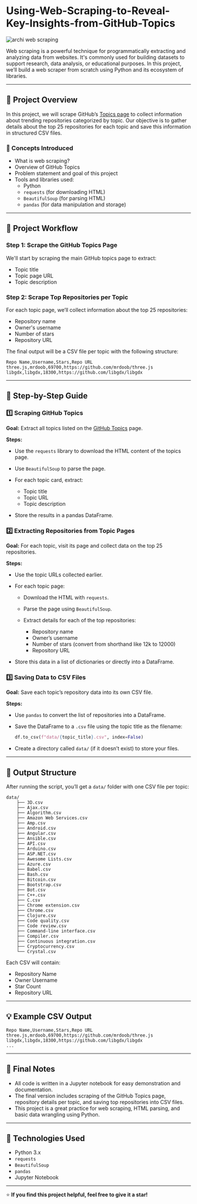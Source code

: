 # Using-Web-Scraping-to-Reveal-Key-Insights-from-GitHub-Topics
![archi web scraping](https://github.com/user-attachments/assets/57d0f679-beea-4cdb-a502-3e4c8e9f9e09)

Web scraping is a powerful technique for programmatically extracting and analyzing data from websites. It's commonly used for building datasets to support research, data analysis, or educational purposes. In this project, we’ll build a web scraper from scratch using Python and its ecosystem of libraries.

---

## 📌 Project Overview

In this project, we will scrape GitHub’s [Topics page](https://github.com/topics) to collect information about trending repositories categorized by topic. Our objective is to gather details about the top 25 repositories for each topic and save this information in structured CSV files.

### 🧠 Concepts Introduced

- What is web scraping?  
- Overview of GitHub Topics  
- Problem statement and goal of this project  
- Tools and libraries used:
  - Python  
  - `requests` (for downloading HTML)  
  - `BeautifulSoup` (for parsing HTML)  
  - `pandas` (for data manipulation and storage)  

---

## 🧭 Project Workflow

### Step 1: Scrape the GitHub Topics Page

We'll start by scraping the main GitHub topics page to extract:

- Topic title  
- Topic page URL  
- Topic description  

### Step 2: Scrape Top Repositories per Topic

For each topic page, we’ll collect information about the top 25 repositories:

- Repository name  
- Owner's username  
- Number of stars  
- Repository URL  

The final output will be a CSV file per topic with the following structure:

```csv
Repo Name,Username,Stars,Repo URL
three.js,mrdoob,69700,https://github.com/mrdoob/three.js
libgdx,libgdx,18300,https://github.com/libgdx/libgdx
```

---

## 🔧 Step-by-Step Guide

### 1️⃣ Scraping GitHub Topics

**Goal:** Extract all topics listed on the [GitHub Topics](https://github.com/topics) page.

**Steps:**

* Use the `requests` library to download the HTML content of the topics page.
* Use `BeautifulSoup` to parse the page.
* For each topic card, extract:

  * Topic title  
  * Topic URL  
  * Topic description  
* Store the results in a pandas DataFrame.

### 2️⃣ Extracting Repositories from Topic Pages

**Goal:** For each topic, visit its page and collect data on the top 25 repositories.

**Steps:**

* Use the topic URLs collected earlier.
* For each topic page:

  * Download the HTML with `requests`.
  * Parse the page using `BeautifulSoup`.
  * Extract details for each of the top repositories:

    * Repository name  
    * Owner’s username  
    * Number of stars (convert from shorthand like 12k to 12000)  
    * Repository URL  
* Store this data in a list of dictionaries or directly into a DataFrame.

### 3️⃣ Saving Data to CSV Files

**Goal:** Save each topic’s repository data into its own CSV file.

**Steps:**

* Use `pandas` to convert the list of repositories into a DataFrame.
* Save the DataFrame to a `.csv` file using the topic title as the filename:

  ```python
  df.to_csv(f"data/{topic_title}.csv", index=False)
  ```
* Create a directory called `data/` (if it doesn’t exist) to store your files.

---

## 📂 Output Structure

After running the script, you’ll get a `data/` folder with one CSV file per topic:

```
data/
    ├── 3D.csv
    ├── Ajax.csv
    ├── Algorithm.csv
    ├── Amazon Web Services.csv
    ├── Amp.csv
    ├── Android.csv
    ├── Angular.csv
    ├── Ansible.csv
    ├── API.csv
    ├── Arduino.csv
    ├── ASP.NET.csv
    ├── Awesome Lists.csv
    ├── Azure.csv
    ├── Babel.csv
    ├── Bash.csv
    ├── Bitcoin.csv
    ├── Bootstrap.csv
    ├── Bot.csv
    ├── C++.csv
    ├── C.csv
    ├── Chrome extension.csv
    ├── Chrome.csv
    ├── Clojure.csv
    ├── Code quality.csv
    ├── Code review.csv
    ├── Command-line interface.csv
    ├── Compiler.csv
    ├── Continuous integration.csv
    ├── Cryptocurrency.csv
    └── Crystal.csv

```

Each CSV will contain:

* Repository Name  
* Owner Username  
* Star Count  
* Repository URL  

---

## 💡 Example CSV Output

```csv
Repo Name,Username,Stars,Repo URL
three.js,mrdoob,69700,https://github.com/mrdoob/three.js
libgdx,libgdx,18300,https://github.com/libgdx/libgdx
...
```

---

## 📄 Final Notes

* All code is written in a Jupyter notebook for easy demonstration and documentation.
* The final version includes scraping of the GitHub Topics page, repository details per topic, and saving top repositories into CSV files.
* This project is a great practice for web scraping, HTML parsing, and basic data wrangling using Python.

---

## 🚀 Technologies Used

* Python 3.x  
* `requests`  
* `BeautifulSoup`  
* `pandas`  
* Jupyter Notebook  

---

⭐ **If you find this project helpful, feel free to give it a star!**
